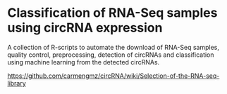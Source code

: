 # Classification of RNA-Seq samples using circRNA expression
A collection of R-scripts to automate the download of RNA-Seq samples, quality control, preprocessing, detection of circRNAs and classification using machine learning from the detected circRNAs.

https://github.com/carmengmz/circRNA/wiki/Selection-of-the-RNA-seq-library
